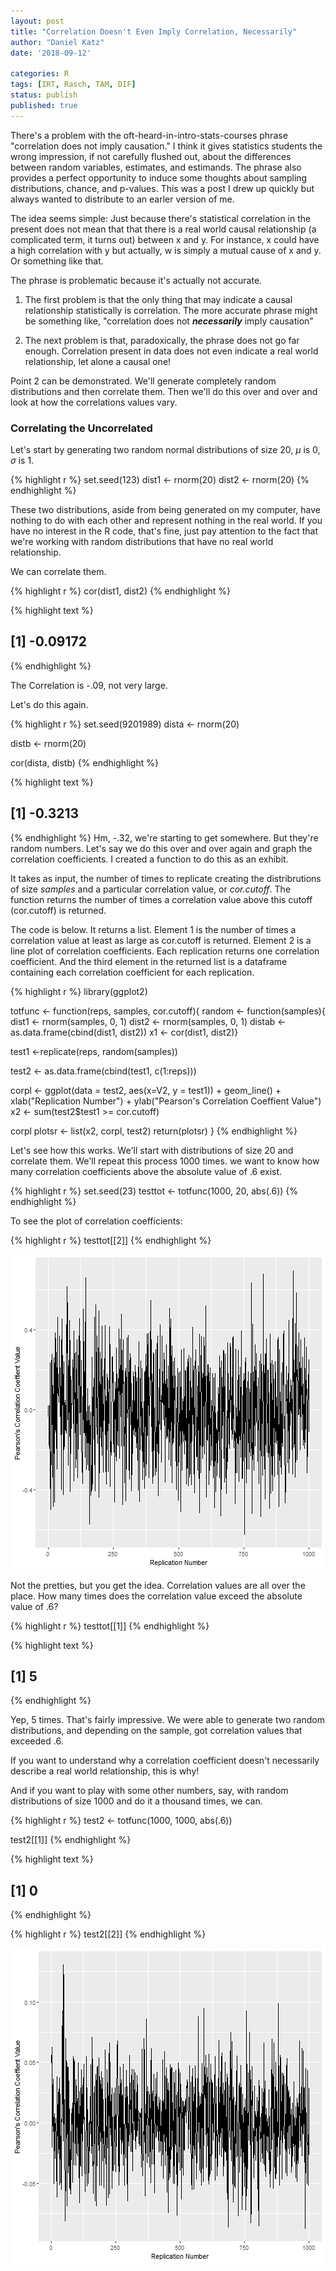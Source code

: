 ```yaml
---
layout: post
title: "Correlation Doesn't Even Imply Correlation, Necessarily"
author: "Daniel Katz"
date: '2018-09-12'
 
categories: R
tags: [IRT, Rasch, TAM, DIF]
status: publish
published: true
---
```

 
There's a problem with the oft-heard-in-intro-stats-courses phrase "correlation does not imply causation." I think it gives statistics students the wrong impression, if not carefully flushed out, about the differences between random variables, estimates, and estimands. The phrase also provides a perfect opportunity to induce some thoughts about sampling distributions, chance, and p-values. This was a post I drew up quickly but always wanted to distribute to an earler version of me.
 
The idea seems simple: Just because there's statistical correlation in the present does not mean that that there is a real world causal relationship (a complicated term, it turns out) between x and y. For instance, x could have a high correlation with y but actually, w is simply a mutual cause of x and y. Or something like that.
 
The phrase is problematic because it's actually not accurate.
 
1. The first problem is that the only thing that may indicate a causal relationship statistically is correlation. The more accurate phrase might be something like, "correlation does not ***necessarily*** imply causation"
 
2. The next problem is that, paradoxically, the phrase does not go far enough. Correlation present in data does not even indicate a real world relationship, let alone a causal one!
 
Point 2 can be demonstrated. We'll generate completely random distributions and then correlate them. Then we'll do this over and over and look at how the correlations values vary. 
 
 
### Correlating the Uncorrelated
Let's start by generating two random normal distributions of size 20, $\mu$ is 0, $\sigma$ is 1.
 
 

{% highlight r %}
set.seed(123)
dist1 <- rnorm(20)
dist2 <- rnorm(20)
{% endhighlight %}
 
These two distributions, aside from being generated on my computer, have nothing to do with each other and represent nothing in the real world. If you have no interest in the R code, that's fine, just pay attention to the fact that we're working with random distributions that have no real world relationship. 
 
We can correlate them. 
 

{% highlight r %}
cor(dist1, dist2)
{% endhighlight %}



{% highlight text %}
## [1] -0.09172
{% endhighlight %}
 
The Correlation is -.09, not very large. 
 
Let's do this again. 
 

{% highlight r %}
set.seed(9201989)
dista <- rnorm(20)
 
distb <- rnorm(20)
 
cor(dista, distb)
{% endhighlight %}



{% highlight text %}
## [1] -0.3213
{% endhighlight %}
Hm, -.32, we're starting to get somewhere. But they're random numbers. Let's say we do this over and over again and graph the correlation coefficients. I created a function to do this as an exhibit. 
 
It takes as input, the number of times to replicate creating the distribrutions of size _samples_ and a particular correlation value, or _cor.cutoff_. The function returns the number of times a correlation value above this cutoff (cor.cutoff) is returned.   
  
The code is below. It returns a list. Element 1 is the number of times a correlation value at least as large as cor.cutoff is returned. Element 2 is a line plot of correlation coefficients. Each replication returns one correlation coefficient. And the third element in the returned list is a dataframe containing each correlation coefficient for each replication.
 

{% highlight r %}
library(ggplot2)
 
totfunc <- function(reps, samples, cor.cutoff){
random <- function(samples){
  dist1 <- rnorm(samples, 0, 1)
  dist2 <- rnorm(samples, 0, 1)
distab <- as.data.frame(cbind(dist1, dist2))
x1 <- cor(dist1, dist2)}
 
 
test1 <-replicate(reps, random(samples))
 
test2 <- as.data.frame(cbind(test1, c(1:reps)))
 
corpl <- ggplot(data = test2, aes(x=V2, y = test1)) + geom_line() + xlab("Replication Number") + ylab("Pearson's Correlation Coeffient Value")
x2 <- sum(test2$test1 >= cor.cutoff)
 
corpl
plotsr <- list(x2, corpl, test2)
return(plotsr)
} 
{% endhighlight %}
 
Let's see how this works. We'll start with distributions of size 20 and correlate them. We'll repeat this process 1000 times. we want to know how many correlation coefficients above the absolute value of .6 exist. 
 

{% highlight r %}
set.seed(23)
testtot <- totfunc(1000, 20, abs(.6))
{% endhighlight %}
 
To see the plot of correlation coefficients:

{% highlight r %}
testtot[[2]]
{% endhighlight %}

![plot of chunk unnamed-chunk-6](/assets/img/2018-09-12-correlation-doesn-t-even-imply-correlation-necessarily.Rmd/unnamed-chunk-6-1.png)
 
Not the pretties, but you get the idea. Correlation values are all over the place. How many times does the correlation value exceed the absolute value of .6?
 

{% highlight r %}
testtot[[1]]
{% endhighlight %}



{% highlight text %}
## [1] 5
{% endhighlight %}
 
Yep, 5 times. That's fairly impressive. We were able to generate two random distributions, and depending on the sample, got correlation values that exceeded .6. 
 
If you want to understand why a correlation coefficient doesn't necessarily describe a real world relationship, this is why!
 
And if you want to play with some other numbers, say, with random distributions of size 1000 and do it a thousand times, we can. 
 

{% highlight r %}
test2 <- totfunc(1000, 1000, abs(.6))
 
test2[[1]]
{% endhighlight %}



{% highlight text %}
## [1] 0
{% endhighlight %}



{% highlight r %}
test2[[2]]
{% endhighlight %}

![plot of chunk unnamed-chunk-8](/assets/img/2018-09-12-correlation-doesn-t-even-imply-correlation-necessarily.Rmd/unnamed-chunk-8-1.png)
 
